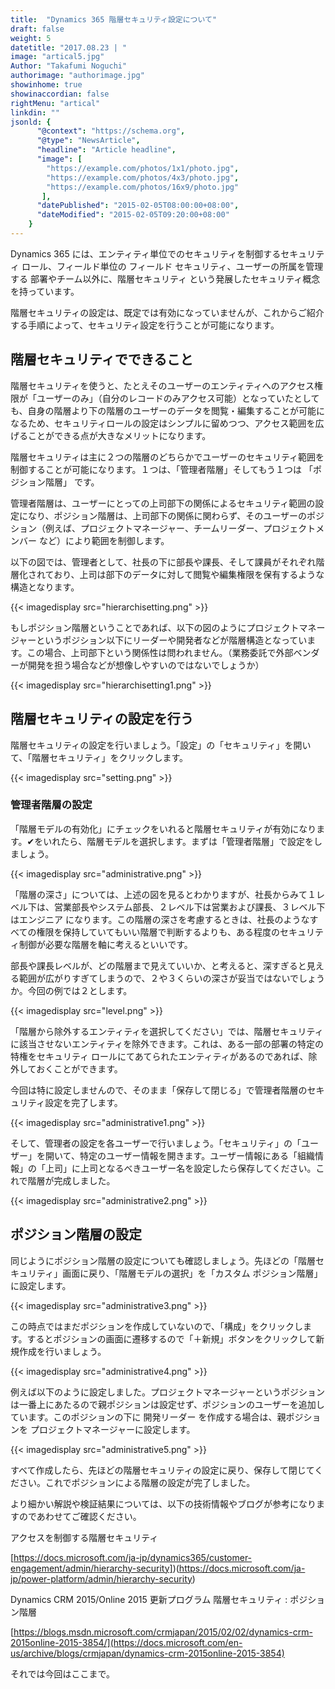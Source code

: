 ```yaml
---
title:  "Dynamics 365 階層セキュリティ設定について"
draft: false
weight: 5
datetitle: "2017.08.23 | "
image: "artical5.jpg"
Author: "Takafumi Noguchi"
authorimage: "authorimage.jpg"
showinhome: true
showinaccordian: false
rightMenu: "artical"
linkdin: ""
jsonld: {
      "@context": "https://schema.org",
      "@type": "NewsArticle",
      "headline": "Article headline",
      "image": [
        "https://example.com/photos/1x1/photo.jpg",
        "https://example.com/photos/4x3/photo.jpg",
        "https://example.com/photos/16x9/photo.jpg"
       ],
      "datePublished": "2015-02-05T08:00:00+08:00",
      "dateModified": "2015-02-05T09:20:00+08:00"
    }
---
```

<!-- Intro  -->
Dynamics 365 には、エンティティ単位でのセキュリティを制御するセキュリティ ロール、フィールド単位の フィールド セキュリティ、ユーザーの所属を管理する 部署やチーム以外に、階層セキュリティ という発展したセキュリティ概念を持っています。


階層セキュリティの設定は、既定では有効になっていませんが、これからご紹介する手順によって、セキュリティ設定を行うことが可能になります。

## 階層セキュリティでできること
階層セキュリティを使うと、たとえそのユーザーのエンティティへのアクセス権限が「ユーザーのみ」（自分のレコードのみアクセス可能）となっていたとしても、自身の階層より下の階層のユーザーのデータを閲覧・編集することが可能になるため、セキュリティロールの設定はシンプルに留めつつ、アクセス範囲を広げることができる点が大きなメリットになります。

階層セキュリティは主に２つの階層のどちらかでユーザーのセキュリティ範囲を制御することが可能になります。１つは、「管理者階層」そしてもう１つは 「ポジション階層」 です。
 
管理者階層は、ユーザーにとっての上司部下の関係によるセキュリティ範囲の設定になり、ポジション階層は、上司部下の関係に関わらず、そのユーザーのポジション（例えば、プロジェクトマネージャー、チームリーダー、プロジェクトメンバー など）により範囲を制御します。 

以下の図では、管理者として、社長の下に部長や課長、そして課員がそれぞれ階層化されており、上司は部下のデータに対して閲覧や編集権限を保有するような構造となります。
<!-- Image= hierarchisetting.png -->
{{< imagedisplay src="hierarchisetting.png" >}}

もしポジション階層ということであれば、以下の図のようにプロジェクトマネージャーというポジション以下にリーダーや開発者などが階層構造となっています。この場合、上司部下という関係性は問われません。（業務委託で外部ベンダーが開発を担う場合などが想像しやすいのではないでしょうか）
<!-- Image= hierarchisetting1.png -->
{{< imagedisplay src="hierarchisetting1.png" >}}


## 階層セキュリティの設定を行う
階層セキュリティの設定を行いましょう。「設定」の「セキュリティ」を開いて、「階層セキュリティ」をクリックします。
<!-- Image= setting.png -->
{{< imagedisplay src="setting.png" >}}


### 管理者階層の設定
「階層モデルの有効化」にチェックをいれると階層セキュリティが有効になります。✔をいれたら、階層モデルを選択します。まずは「管理者階層」で設定をしましょう。
<!-- Image= administrative.png -->
{{< imagedisplay src="administrative.png" >}}


「階層の深さ」については、上述の図を見るとわかりますが、社長からみて１レベル下は、営業部長やシステム部長、２レベル下は営業および課長、３レベル下はエンジニア になります。この階層の深さを考慮するときは、社長のようなすべての権限を保持していてもいい階層で判断するよりも、ある程度のセキュリティ制御が必要な階層を軸に考えるといいです。

部長や課長レベルが、どの階層まで見えていいか、と考えると、深すぎると見える範囲が広がりすぎてしまうので、２や３くらいの深さが妥当ではないでしょうか。今回の例では２とします。

<!-- Image= level.png -->
{{< imagedisplay src="level.png" >}}


「階層から除外するエンティティを選択してください」では、階層セキュリティに該当させないエンティティを除外できます。これは、ある一部の部署の特定の特権をセキュリティ ロールにてあてられたエンティティがあるのであれば、除外しておくことができます。

今回は特に設定しませんので、そのまま「保存して閉じる」で管理者階層のセキュリティ設定を完了します。

 <!-- Image= administrative1.png -->
{{< imagedisplay src="administrative1.png" >}}



そして、管理者の設定を各ユーザーで行いましょう。「セキュリティ」の「ユーザー」を開いて、特定のユーザー情報を開きます。ユーザー情報にある「組織情報」の「上司」に上司となるべきユーザー名を設定したら保存してください。これで階層が完成しました。
<!-- Image= administrative2.png -->
{{< imagedisplay src="administrative2.png" >}}


## ポジション階層の設定
同じようにポジション階層の設定についても確認しましょう。先ほどの「階層セキュリティ」画面に戻り、「階層モデルの選択」を「カスタム ポジション階層」に設定します。
<!-- Image= administrative3.png -->
{{< imagedisplay src="administrative3.png" >}}


この時点ではまだポジションを作成していないので、「構成」をクリックします。するとポジションの画面に遷移するので「＋新規」ボタンをクリックして新規作成を行いましょう。
<!-- Image= administrative4.png -->
{{< imagedisplay src="administrative4.png" >}}


例えば以下のように設定しました。プロジェクトマネージャーというポジションは一番上にあたるので親ポジションは設定せず、ポジションのユーザーを追加しています。このポジションの下に 開発リーダー を作成する場合は、親ポジションを プロジェクトマネージャーに設定します。
<!-- Image= administrative5.png -->
{{< imagedisplay src="administrative5.png" >}}

すべて作成したら、先ほどの階層セキュリティの設定に戻り、保存して閉じてください。これでポジションによる階層の設定が完了しました。

より細かい解説や検証結果については、以下の技術情報やブログが参考になりますのであわせてご確認ください。


アクセスを制御する階層セキュリティ

[https://docs.microsoft.com/ja-jp/dynamics365/customer-engagement/admin/hierarchy-security])(https://docs.microsoft.com/ja-jp/power-platform/admin/hierarchy-security)

Dynamics CRM 2015/Online 2015 更新プログラム 階層セキュリティ : ポジション階層

[https://blogs.msdn.microsoft.com/crmjapan/2015/02/02/dynamics-crm-2015online-2015-3854/](https://docs.microsoft.com/en-us/archive/blogs/crmjapan/dynamics-crm-2015online-2015-3854)

それでは今回はここまで。    
&nbsp;